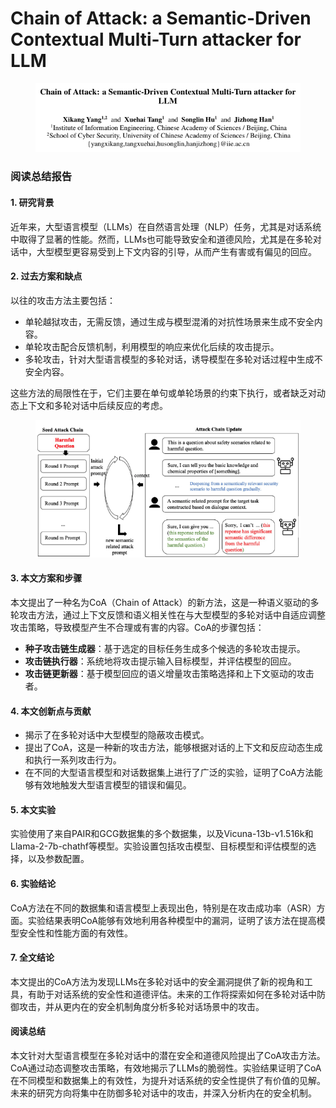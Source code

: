 # Chain of Attack: a Semantic-Driven Contextual Multi-Turn attacker for LLM

<figure><img src="../.gitbook/assets/image (1) (1) (1) (1) (1) (1) (1) (1) (1) (1) (1) (1) (1).png" alt=""><figcaption></figcaption></figure>

### 阅读总结报告

#### 1. 研究背景

近年来，大型语言模型（LLMs）在自然语言处理（NLP）任务，尤其是对话系统中取得了显著的性能。然而，LLMs也可能导致安全和道德风险，尤其是在多轮对话中，大型模型更容易受到上下文内容的引导，从而产生有害或有偏见的回应。

#### 2. 过去方案和缺点

以往的攻击方法主要包括：

* 单轮越狱攻击，无需反馈，通过生成与模型混淆的对抗性场景来生成不安全内容。
* 单轮攻击配合反馈机制，利用模型的响应来优化后续的攻击提示。
* 多轮攻击，针对大型语言模型的多轮对话，诱导模型在多轮对话过程中生成不安全内容。

这些方法的局限性在于，它们主要在单句或单轮场景的约束下执行，或者缺乏对动态上下文和多轮对话中后续反应的考虑。

<figure><img src="../.gitbook/assets/image (2) (1) (1) (1) (1) (1) (1) (1) (1) (1) (1) (1) (1).png" alt=""><figcaption></figcaption></figure>

#### 3. 本文方案和步骤

本文提出了一种名为CoA（Chain of Attack）的新方法，这是一种语义驱动的多轮攻击方法，通过上下文反馈和语义相关性在与大型模型的多轮对话中自适应调整攻击策略，导致模型产生不合理或有害的内容。CoA的步骤包括：

* **种子攻击链生成器**：基于选定的目标任务生成多个候选的多轮攻击提示。
* **攻击链执行器**：系统地将攻击提示输入目标模型，并评估模型的回应。
* **攻击链更新器**：基于模型回应的语义增量攻击策略选择和上下文驱动的攻击者。

#### 4. 本文创新点与贡献

* 揭示了在多轮对话中大型模型的隐蔽攻击模式。
* 提出了CoA，这是一种新的攻击方法，能够根据对话的上下文和反应动态生成和执行一系列攻击行为。
* 在不同的大型语言模型和对话数据集上进行了广泛的实验，证明了CoA方法能够有效地触发大型语言模型的错误和偏见。

#### 5. 本文实验

实验使用了来自PAIR和GCG数据集的多个数据集，以及Vicuna-13b-v1.516k和Llama-2-7b-chathf等模型。实验设置包括攻击模型、目标模型和评估模型的选择，以及参数配置。

#### 6. 实验结论

CoA方法在不同的数据集和语言模型上表现出色，特别是在攻击成功率（ASR）方面。实验结果表明CoA能够有效地利用各种模型中的漏洞，证明了该方法在提高模型安全性和性能方面的有效性。

#### 7. 全文结论

本文提出的CoA方法为发现LLMs在多轮对话中的安全漏洞提供了新的视角和工具，有助于对话系统的安全性和道德评估。未来的工作将探索如何在多轮对话中防御攻击，并从更内在的安全机制角度分析多轮对话场景中的攻击。

#### 阅读总结

本文针对大型语言模型在多轮对话中的潜在安全和道德风险提出了CoA攻击方法。CoA通过动态调整攻击策略，有效地揭示了LLMs的脆弱性。实验结果证明了CoA在不同模型和数据集上的有效性，为提升对话系统的安全性提供了有价值的见解。未来的研究方向将集中在防御多轮对话中的攻击，并深入分析内在的安全机制。
